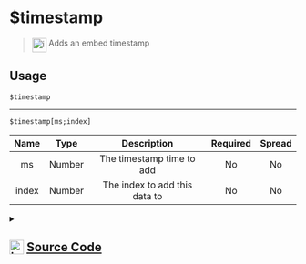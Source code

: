 # $timestamp
> <img align="top" src="https://upload.wikimedia.org/wikipedia/commons/thumb/e/e4/Infobox_info_icon.svg/160px-Infobox_info_icon.svg.png?20150409153300" alt="image" width="25" height="auto"> Adds an embed timestamp
## Usage
```
$timestamp
```
---
```
$timestamp[ms;index]
```
| Name | Type | Description | Required | Spread
| :---: | :---: | :---: | :---: | :---: |
ms | Number | The timestamp time to add | No | No
index | Number | The index to add this data to | No | No
<details>
<summary>
    
## <img align="top" src="https://cdn4.iconfinder.com/data/icons/iconsimple-logotypes/512/github-512.png" alt="image" width="25" height="auto">  [Source Code](https://github.com/tryforge/ForgeScript-V2/blob/main/src/native/timestamp.ts)
    
</summary>
    
```ts
import { ArgType, NativeFunction, Return } from "../structures"

export default new NativeFunction({
    name: "$timestamp",
    version: "1.0.0",
    description: "Adds an embed timestamp",
    unwrap: true,
    args: [
        {
            name: "ms",
            description: "The timestamp time to add",
            type: ArgType.Number,
            rest: false,
        },
        {
            name: "index",
            description: "The index to add this data to",
            rest: false,
            type: ArgType.Number,
        },
    ],
    brackets: false,
    execute(ctx, [timestamp, index]) {
        if (!this.hasFields) {
            ctx.container.embed(0).setTimestamp()
            return this.success()
        }

        ctx.container.embed(index ?? 0).setTimestamp(timestamp ?? Date.now())
        return this.success()
    },
})

```
    
</details>